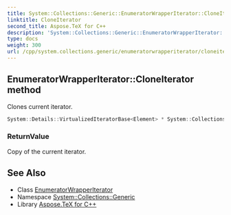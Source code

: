 ```yaml
---
title: System::Collections::Generic::EnumeratorWrapperIterator::CloneIterator method
linktitle: CloneIterator
second_title: Aspose.TeX for C++
description: 'System::Collections::Generic::EnumeratorWrapperIterator::CloneIterator method. Clones current iterator in C++.'
type: docs
weight: 300
url: /cpp/system.collections.generic/enumeratorwrapperiterator/cloneiterator/
---
```

## EnumeratorWrapperIterator::CloneIterator method


Clones current iterator.

```cpp
System::Details::VirtualizedIteratorBase<Element> * System::Collections::Generic::EnumeratorWrapperIterator<Element>::CloneIterator() const override
```


### ReturnValue

Copy of the current iterator.

## See Also

* Class [EnumeratorWrapperIterator](../)
* Namespace [System::Collections::Generic](../../)
* Library [Aspose.TeX for C++](../../../)
